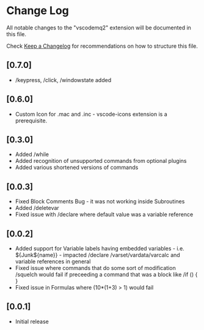 # Change Log

All notable changes to the "vscodemq2" extension will be documented in this file.

Check [Keep a Changelog](http://keepachangelog.com/) for recommendations on how to structure this file.

## [0.7.0]
- /keypress, /click, /windowstate added

## [0.6.0]
- Custom Icon for .mac and .inc - vscode-icons extension is a prerequisite.

## [0.3.0]
- Added /while
- Added recognition of unsupported commands from optional plugins
- Added various shortened versions of commands

## [0.0.3]
- Fixed Block Comments Bug - it was not working inside Subroutines
- Added /deletevar
- Fixed issue with /declare where default value was a variable reference

## [0.0.2]

- Added support for Variable labels having embedded variables - i.e. ${Junk${name}} - impacted /declare /varset/vardata/varcalc and variable references in general
- Fixed issue where commands that do some sort of modification /squelch would fail if preceeding a command that was a block like  /if () { } 
- Fixed issue in Formulas where (10*(1+3) > 1) would fail

## [0.0.1]

- Initial release